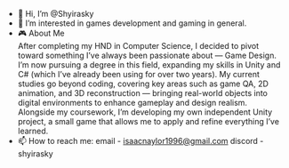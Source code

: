 - 👋 Hi, I’m @Shyirasky
- 👀 I’m interested in games development and gaming in general.
- 🎮 About Me   
            After completing my HND in Computer Science, I decided to pivot toward something I’ve always been passionate about — Game Design. I’m now pursuing a degree in this field, expanding my skills in Unity and C# (which I’ve already been using for over two years).
            My current studies go beyond coding, covering key areas such as game QA, 2D animation, and 3D reconstruction — bringing real-world objects into digital environments to enhance gameplay and design realism.
            Alongside my coursework, I’m developing my own independent Unity project, a small game that allows me to apply and refine everything I’ve learned.
- 📫 How to reach me: 
      email - isaacnaylor1996@gmail.com
      discord - shyirasky

<!---
Shyirasky/Shyirasky is a ✨ special ✨ repository because its `README.md` (this file) appears on your GitHub profile.
You can click the Preview link to take a look at your changes.
--->
